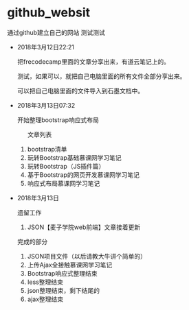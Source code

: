 # github_websit
通过github建立自己的网站
测试测试
<ul>
	<li>
		<span>2018年3月12日22:21</span>
		<p>把frecodecamp里面的文章分享出来，有道云笔记上的。</p>
		<p>测试，如果可以，就把自己电脑里面的所有文件全部分享出来。</p>
	</li>
	<p>
		可以把自己电脑里面的文件导入到石墨文档中。
	</p>
	<li>
		<span>2018年3月13日07:32</span>
		<p>开始整理bootstrap响应式布局</p>
		<ol>
			<p>文章列表</p>
			<li>bootstrap清单</li>
			<li>玩转Bootstrap基础慕课网学习笔记</li>
			<li>玩转Bootstrap（JS插件篇）</li>
			<li>基于Bootstrap的网页开发慕课网学习笔记</li>
			<li>响应式布局慕课网学习笔记</li>
		</ol>
	</li>
	<li>
		<p>2018年3月13日</p>
		<p>遗留工作</p>
		<ol>
			<li>JSON【麦子学院web前端】文章接着更新</li>
		</ol>
		<p>完成的部分</p>
		<ol>
			<li>JSON项目文件（以后请教大牛讲个简单的）</li>
			<li>上传Ajax全接触慕课网学习笔记</li>
			<li>Bootstrap响应式整理结束</li>
			<li>less整理结束</li>
			<li>json整理结束，剩下结尾的</li>
			<li>ajax整理结束</li>
		</ol>
	</li>
</ul>
